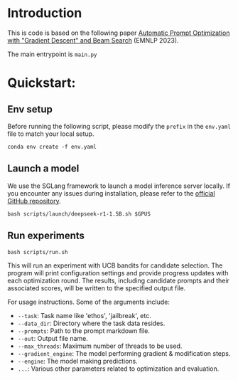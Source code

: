 
# Introduction

This is code is based on the following paper [Automatic Prompt Optimization with "Gradient Descent" and Beam Search](https://arxiv.org/abs/2305.03495) (EMNLP 2023).

The main entrypoint is `main.py`

# Quickstart:

## Env setup
Before running the following script, please modify the `prefix` in the `env.yaml` file to match your local setup.
```
conda env create -f env.yaml
```

## Launch a model
We use the SGLang framework to launch a model inference server locally. If you encounter any issues during installation, please refer to the [official GitHub repository](https://github.com/sgl-project/sglang).
```
bash scripts/launch/deepseek-r1-1.5B.sh $GPUS
```

## Run experiments
```
bash scripts/run.sh
```

This will run an experiment with UCB bandits for candidate selection. The program will print configuration settings and provide progress updates with each optimization round. The results, including candidate prompts and their associated scores, will be written to the specified output file.


For usage instructions. Some of the arguments include:

* `--task`: Task name like 'ethos', 'jailbreak', etc.
* `--data_dir`: Directory where the task data resides.
* `--prompts`: Path to the prompt markdown file.
* `--out`: Output file name.
* `--max_threads`: Maximum number of threads to be used.
* `--gradient_engine`: The model performing gradient & modification steps.
* `--engine`: The model making predictions.
* `...`: Various other parameters related to optimization and evaluation.